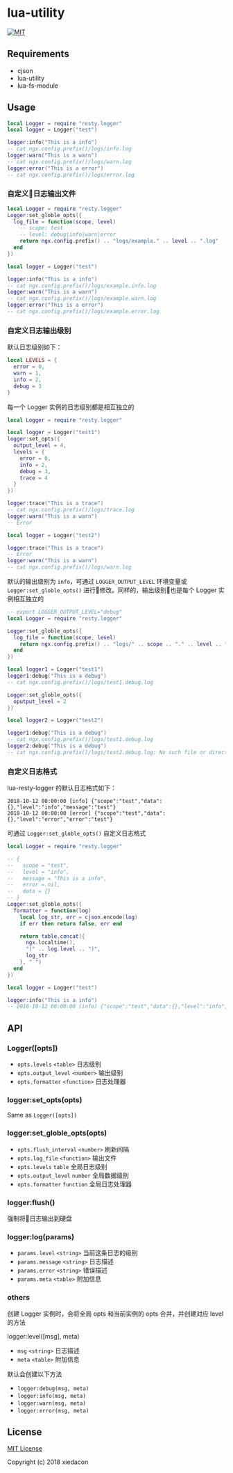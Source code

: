 # lua-utility

[![MIT](https://img.shields.io/badge/license-MIT-blue.svg)](https://github.com/xiedacon/lua-resty-logger/blob/master/LICENSE)

## Requirements

* cjson
* lua-utility
* lua-fs-module

## Usage

```lua
local Logger = require "resty.logger"
local logger = Logger("test")

logger:info("This is a info")
-- cat ngx.config.prefix()/logs/info.log
logger:warn("This is a warn")
-- cat ngx.config.prefix()/logs/warn.log
logger:error("This is a error")
-- cat ngx.config.prefix()/logs/error.log
```

### 自定义日志输出文件

```lua
local Logger = require "resty.logger"
Logger:set_globle_opts({
  log_file = function(scope, level)
    -- scope: test
    -- level: debug|info|warn|error
    return ngx.config.prefix() .. "logs/example." .. level .. ".log"
  end
})

local logger = Logger("test")

logger:info("This is a info")
-- cat ngx.config.prefix()/logs/example.info.log
logger:warn("This is a warn")
-- cat ngx.config.prefix()/logs/example.warn.log
logger:error("This is a error")
-- cat ngx.config.prefix()/logs/example.error.log
```

### 自定义日志输出级别

默认日志级别如下：

```lua
local LEVELS = {
  error = 0,
  warn = 1,
  info = 2,
  debug = 3
}
```

每一个 Logger 实例的日志级别都是相互独立的

```lua
local Logger = require "resty.logger"

local logger = Logger("test1")
logger:set_opts({
  output_level = 4,
  levels = {
    error = 0,
    info = 2,
    debug = 3,
    trace = 4
  }
})

logger:trace("This is a trace")
-- cat ngx.config.prefix()/logs/trace.log
logger:warn("This is a warn")
-- Error

local logger = Logger("test2")

logger:trace("This is a trace")
-- Error
logger:warn("This is a warn")
-- cat ngx.config.prefix()/logs/warn.log
```

默认的输出级别为 ``info``，可通过 ``LOGGER_OUTPUT_LEVEL`` 环境变量或 ``Logger:set_globle_opts()`` 进行修改。同样的，输出级别也是每个 Logger 实例相互独立的

```lua
-- export LOGGER_OUTPUT_LEVEL="debug"
local Logger = require "resty.logger"

Logger:set_globle_opts({
  log_file = function(scope, level)
    return ngx.config.prefix() .. "logs/" .. scope .. "." .. level .. ".log"
  end
})

local logger1 = Logger("test1")
logger1:debug("This is a debug")
-- cat ngx.config.prefix()/logs/test1.debug.log

Logger:set_globle_opts({
  oputput_level = 2
})

local logger2 = Logger("test2")

logger1:debug("This is a debug")
-- cat ngx.config.prefix()/logs/test1.debug.log
logger2:debug("This is a debug")
-- cat ngx.config.prefix()/logs/test2.debug.log: No such file or directory
```

### 自定义日志格式

lua-resty-logger 的默认日志格式如下：

```
2018-10-12 00:00:00 [info] {"scope":"test","data":{},"level":"info","message":"test"}
2018-10-12 00:00:00 [error] {"scope":"test","data":{},"level":"error","error":"test"}
```

可通过 ``Logger:set_globle_opts()`` 自定义日志格式

```lua
local Logger = require "resty.logger"

-- {
--   scope = "test",
--   level = "info",
--   message = "This is a info",
--   error = nil,
--   data = {}
-- }
Logger:set_globle_opts({
  formatter = function(log)
    local log_str, err = cjson.encode(log)
    if err then return false, err end

    return table.concat({
      ngx.localtime(),
      "(" .. log.level .. ")",
      log_str
    }, " ")
  end
})

local logger = Logger("test")

logger:info("This is a info")
-- 2018-10-12 00:00:00 (info) {"scope":"test","data":{},"level":"info","message":"This is a info"}
```

## API

### Logger([opts])

* ``opts.levels`` ``<table>`` 日志级别
* ``opts.output_level`` ``<number>`` 输出级别
* ``opts.formatter`` ``<function>`` 日志处理器

### logger:set_opts(opts)

Same as ``Logger([opts])``

### logger:set_globle_opts(opts)

* ``opts.flush_interval`` ``<number>`` 刷新间隔
* ``opts.log_file`` ``<function>`` 输出文件
* ``opts.levels`` ``table`` 全局日志级别
* ``opts.output_level`` ``number`` 全局数据级别
* ``opts.formatter`` ``function`` 全局日志处理器

### logger:flush()

强制将日志输出到硬盘

### logger:log(params)

* ``params.level`` ``<string>`` 当前这条日志的级别
* ``params.message`` ``<string>`` 日志描述
* ``params.error`` ``<string>`` 错误描述
* ``params.meta`` ``<table>`` 附加信息

### others

创建 Logger 实例时，会将全局 opts 和当前实例的 opts 合并，并创建对应 level 的方法

logger:level([msg], meta)

* ``msg`` ``<string>`` 日志描述
* ``meta`` ``<table>`` 附加信息

默认会创建以下方法

* ``logger:debug(msg, meta)``
* ``logger:info(msg, meta)``
* ``logger:warn(msg, meta)``
* ``logger:error(msg, meta)``

## License

[MIT License](https://github.com/xiedacon/lua-resty-logger/blob/master/LICENSE)

Copyright (c) 2018 xiedacon